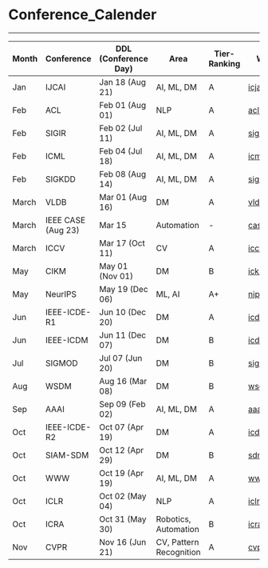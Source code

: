 # Conference_Calender
----------------------------------------------
| Month | Conference | DDL (Conference Day) | Area | Tier-Ranking | Website |
| ----------- | ----------- | ----------- | ----------- | ----------- | ----------- |
| Jan | IJCAI | Jan 18 (Aug 21) | AI, ML, DM | A | [icjai2022](https://www.ijcai.org/future_conferences) |
| Feb | ACL | Feb 01 (Aug 01) | NLP | A | [acl2021](https://2021.aclweb.org) |
| Feb | SIGIR | Feb 02 (Jul 11) | AI, ML, DM | A | [sigir2021](https://sigir.org/sigir2021/) |
| Feb | ICML  | Feb 04 (Jul 18) | AI, ML, DM | A | [icml2022](https://icml.cc/Conferences/FutureMeetings) |
| Feb | SIGKDD  | Feb 08 (Aug 14) | AI, ML, DM | A | [sigkdd2022](https://www.kdd.org/calls/view/call-for-bids-to-host-kdd-2022-and-later) |
| March | VLDB  | Mar 01 (Aug 16) | DM | A | [vldb2021](https://vldb.org/2021/) |
| March | IEEE CASE (Aug 23)  | Mar 15 | Automation | - | [case2021](https://case2021.sciencesconf.org/) |
| March | ICCV  | Mar 17 (Oct 11) | CV | A | [iccv2021](http://iccv2021.thecvf.com) |
| May | CIKM  | May 01 (Nov 01) | DM | B | [ickm2021](https://www.cikm2021.org) |
| May | NeurIPS  | May 19 (Dec 06) | ML, AI | A+ | [nips2021](https://nips.cc/) |
| Jun | IEEE-ICDE-R1  | Jun 10 (Dec 20) | DM | A | [icde2021](https://icde2021.gr/) |
| Jun | IEEE-ICDM  | Jun 11 (Dec 07) | DM | B | [icdm2021](https://icdm2021.auckland.ac.nz/) |
| Jul | SIGMOD | Jul 07 (Jun 20) | DM | B | [sigmod2022](https://2021.sigmod.org/index.shtml) |
| Aug | WSDM  | Aug 16 (Mar 08) | DM | B | [wsdm2022](http://www.wsdm-conference.org/calls.php) |
| Sep | AAAI  | Sep 09 (Feb 02) | AI, ML, DM | A | [aaai2021](https://aaai.org/Conferences/AAAI-21) |
| Oct | IEEE-ICDE-R2  | Oct 07 (Apr 19) | DM | A | [icde2021](https://icde2021.gr/) |
| Oct | SIAM-SDM  | Oct 12 (Apr 29) | DM | B | [sdm2021](https://www.siam.org/conferences/cm/conference/sdm21) |
| Oct | WWW  | Oct 19 (Apr 19) | AI, ML, DM | A | [www2021](https://www2021.thewebconf.org/) |
| Oct | ICLR  | Oct 02 (May 04) | NLP | A | [iclr2021](https://iclr.cc/Conferences/2021) |
| Oct | ICRA  | Oct 31 (May 30) | Robotics, Automation | B | [icra2021](https://www.icra2022.org/) |
| Nov | CVPR  | Nov 16 (Jun 21) | CV, Pattern Recognition | A | [cvpr2021](http://cvpr2021.thecvf.com) |








